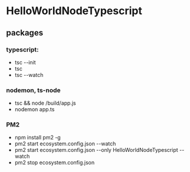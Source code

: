 # HelloWorldNodeTypescript

## packages

### typescript:

- tsc --init
- tsc
- tsc --watch

### nodemon, ts-node

- tsc && node /build/app.js
- nodemon app.ts

### PM2

- npm install pm2 -g
- pm2 start ecosystem.config.json --watch
- pm2 start ecosystem.config.json --only HelloWorldNodeTypescript --watch
- pm2 stop ecosystem.config.json
